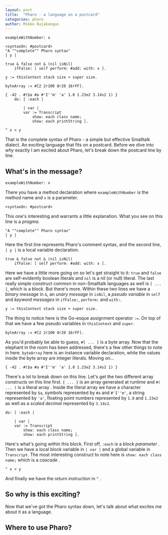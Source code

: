 ```yaml
---
layout: post
title:  "Pharo - a language on a postcard"
categories: pharo
author: Mikko Rajakangas
---
```

```smalltalk
exampleWithNumber: x

<syntaxOn: #postcard>
"A ""complete"" Pharo syntax"
| y |

true & false not & (nil isNil)
    ifFalse: [ self perform: #add: with: x ].

y := thisContext stack size + super size.

byteArray := #[2 2r100 8r20 16rFF].

{ -42 . #($a #a #'I''m' 'a' 1.0 1.23e2 3.14s2 1) }
    do: [ :each |
    
        | var |
        var := Transcript
            show: each class name;
            show: each printString ].

^ x < y
```

That is the complete syntax of Pharo - a simple
but effective Smalltalk dialect. An exciting
language that fits on a postcard.<!--excerpt-->
Before we dive into *why* exactly I am excited
about Pharo, let's break down the postcard line
by line.

## What's in the message? ##

```smalltalk
exampleWithNumber: x
```
There you have a method declaration where
`exampleWithNumber` is the method name and
`x` is a parameter.

```smalltalk
<syntaxOn: #postcard>
```
This one's interesting and warrants a little
explanation. What you see on this line is a
*pragma*. <EXPLAIN PRAGMA>

```smalltalk
"A ""complete"" Pharo syntax"
| y |
```
Here the first line represents Pharo's comment
syntax, and the second line, `| y |` is a local
variable declaration.

```smalltalk
true & false not & (nil isNil)
    ifFalse: [ self perform: #add: with: x ].
```
Here we have a little more going on so let's
get straight to it: `true` and `false` are
self-evidently boolean literals and `nil` 
is a nil (or null) literal. The last really
simple construct common in non-Smalltalk
languages as well is `[ ... ]`, which is
a block. But there's more. Within these
two lines we have a *binary message* in
`&`, an *unary message* in `isNil`, a
*pseudo variable* in `self` and *keyword messages*
in `ifFalse:`, `perform:` and `with:`.
<EXPLAIN>

```smalltalk
y := thisContext stack size + super size.
```
The thing to notice here is the Go-esque
assignment operator `:=`. On top of that
we have a few pseudo variables in `thisContext`
and `super`.

```smalltalk
byteArray := #[2 2r100 8r20 16rFF].
```
As you'd probably be able to guess, `#[ ... ]`
is a byte array. Now that the elephant in
the room has been addressed, there's a few
other things to note in here. `byteArray` here
is an instance variable declaration, while
the values inside the byte array are integer
literals. Moving on...

```smalltalk
{ -42 . #($a #a #'I''m' 'a' 1.0 1.23e2 3.14s2 1) }
```
There's a lot to break down on this line. Let's get
the two different array constructs on this line first.
`{ ... }` is an array generated at runtime <EXPLAIN> and
`#( ... )` is a literal array <EXPLAIN>. Inside the
literal array we have a character represented by `$a`,
symbols represented by `#a` and `#'I''m'`, a string
represented by `'a'`, floating point numbers represented
by `1.0` and `1.23e2` as well as a *scaled decimal* <EXPLAIN>
represented by `3.14s2`.

```smalltalk
do: [ :each |

    | var |
    var := Transcript
        show: each class name;
        show: each printString ].
```
Here's what's going within this block. First off, `:each`
is a *block parameter* <EXPLAIN>. Then we have a local
block variable in `| var |` and a global variable in
`Transcript`. The most interesting construct to note
here is `show: each class name;` which is a *cascade* <EXPLAIN>.

```smalltalk
^ x < y
```
And finally we have the *return instruction* in `^` <EXPLAIN>.


## So why is this exciting? ##

Now that we've got the Pharo syntax down,
let's talk about what excites me about it
as a language.

## Where to use Pharo? ##